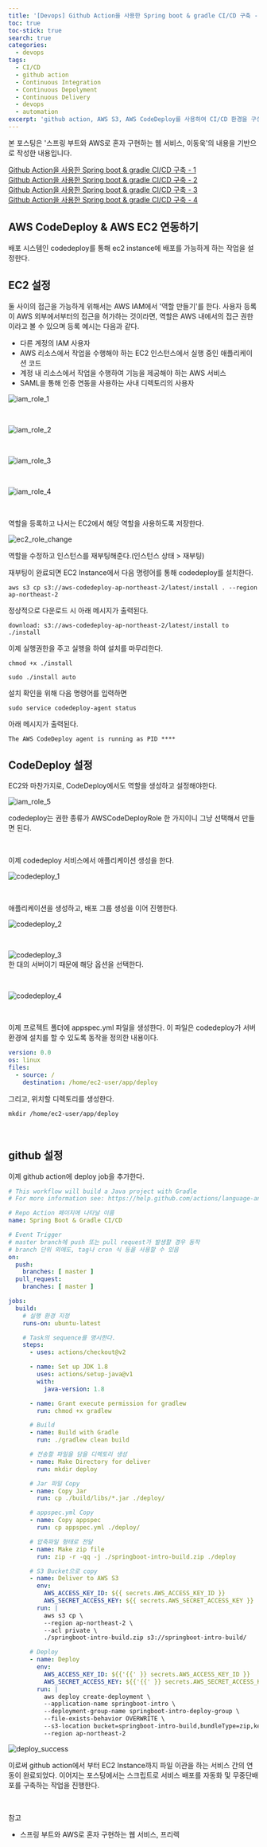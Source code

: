 ```yaml
---
title: '[Devops] Github Action을 사용한 Spring boot & gradle CI/CD 구축 - 3'
toc: true
toc-stick: true
search: true
categories:
  - devops
tags:
  - CI/CD
  - github action
  - Continuous Integration
  - Continuous Depolyment
  - Continuous Delivery
  - devops
  - automation
excerpt: 'github action, AWS S3, AWS CodeDeploy를 사용하여 CI/CD 환경을 구성해봅시다'
---
```


본 포스팅은 '스프링 부트와 AWS로 혼자 구현하는 웹 서비스, 이동욱'의 내용을 기반으로 작성한 내용입니다.  

[Github Action을 사용한 Spring boot & gradle CI/CD 구축 - 1](https://stalker5217.github.io/devops/github_action_ci_cd_1/)  
[Github Action을 사용한 Spring boot & gradle CI/CD 구축 - 2](https://stalker5217.github.io/devops/github_action_ci_cd_2/)  
[Github Action을 사용한 Spring boot & gradle CI/CD 구축 - 3](https://stalker5217.github.io/devops/github_action_ci_cd_3/)  
[Github Action을 사용한 Spring boot & gradle CI/CD 구축 - 4](https://stalker5217.github.io/devops/github_action_ci_cd_4/)  
  
## AWS CodeDeploy & AWS EC2 연동하기

배포 시스템인 codedeploy를 통해 ec2 instance에 배포를 가능하게 하는 작업을 설정한다.

## EC2 설정

둘 사이의 접근을 가능하게 위해서는 AWS IAM에서 '역할 만들기'를 한다. 
사용자 등록이 AWS 외부에서부터의 접근을 허가하는 것이라면, 역할은 AWS 내에서의 접근 권한이라고 볼 수 있으며 등록 예시는 다음과 같다.  

- 다른 계정의 IAM 사용자
- AWS 리소스에서 작업을 수행해야 하는 EC2 인스턴스에서 실행 중인 애플리케이션 코드
- 계정 내 리소스에서 작업을 수행하여 기능을 제공해야 하는 AWS 서비스
- SAML을 통해 인증 연동을 사용하는 사내 디렉토리의 사용자

![iam_role_1](/assets/images/devops/github_action_ci_cd/iam_role_1.png)

<br/>

![iam_role_2](/assets/images/devops/github_action_ci_cd/iam_role_2.png)  

<br/>

![iam_role_3](/assets/images/devops/github_action_ci_cd/iam_role_3.png)  

<br/>

![iam_role_4](/assets/images/devops/github_action_ci_cd/iam_role_4.png)  

<br/>

역할을 등록하고 나서는 EC2에서 해당 역할을 사용하도록 저장한다.

![ec2_role_change](/assets/images/devops/github_action_ci_cd/ec2_role_change.png)

역할을 수정하고 인스턴스를 재부팅해준다.(인스턴스 상태 > 재부팅)

재부팅이 완료되면 EC2 Instance에서 다음 명령어를 통해 codedeploy를 설치한다.

```aws s3 cp s3://aws-codedeploy-ap-northeast-2/latest/install . --region ap-northeast-2```

정상적으로 다운로드 시 아래 메시지가 출력된다.  

```download: s3://aws-codedeploy-ap-northeast-2/latest/install to ./install```

이제 실행권한을 주고 실행을 하여 설치를 마무리한다.

```chmod +x ./install```

```sudo ./install auto```

설치 확인을 위해 다음 명령어를 입력하면

```sudo service codedeploy-agent status```

아래 메시지가 출력된다.

```The AWS CodeDeploy agent is running as PID ****```

## CodeDeploy 설정

EC2와 마찬가지로, CodeDeploy에서도 역할을 생성하고 설정해야한다.

![iam_role_5](/assets/images/devops/github_action_ci_cd/iam_role_5.png)  

codedeploy는 권한 종류가 AWSCodeDeployRole 한 가지이니 그냥 선택해서 만들면 된다.

<br/>

이제 codedeploy 서비스에서 애플리케이션 생성을 한다.

![codedeploy_1](/assets/images/devops/github_action_ci_cd/codedeploy_1.png)  

<br/>

애플리케이션을 생성하고, 배포 그룹 생성을 이어 진행한다.

![codedeploy_2](/assets/images/devops/github_action_ci_cd/codedeploy_2.png) 

<br/>

![codedeploy_3](/assets/images/devops/github_action_ci_cd/codedeploy_3.png)  
한 대의 서버이기 때문에 해당 옵션을 선택한다.

<br/>

![codedeploy_4](/assets/images/devops/github_action_ci_cd/codedeploy_4.png)  

<br/>

이제 프로젝트 폴더에 appspec.yml 파일을 생성한다. 
이 파일은 codedeploy가 서버 환경에 설치를 할 수 있도록 동작을 정의한 내용이다.

``` yml
version: 0.0
os: linux
files:
  - source: /
    destination: /home/ec2-user/app/deploy
```

그리고, 위치할 디렉토리를 생성한다.

```
mkdir /home/ec2-user/app/deploy
```


<br/>


## github 설정

이제 github action에 deploy job을 추가한다.

```yml
# This workflow will build a Java project with Gradle
# For more information see: https://help.github.com/actions/language-and-framework-guides/building-and-testing-java-with-gradle

# Repo Action 페이지에 나타날 이름 
name: Spring Boot & Gradle CI/CD

# Event Trigger
# master branch에 push 또는 pull request가 발생할 경우 동작
# branch 단위 외에도, tag나 cron 식 등을 사용할 수 있음
on:
  push:
    branches: [ master ]
  pull_request:
    branches: [ master ]

jobs:
  build:
    # 실행 환경 지정
    runs-on: ubuntu-latest

    # Task의 sequence를 명시한다.
    steps:
      - uses: actions/checkout@v2

      - name: Set up JDK 1.8
        uses: actions/setup-java@v1
        with:
          java-version: 1.8

      - name: Grant execute permission for gradlew
        run: chmod +x gradlew

      # Build
      - name: Build with Gradle
        run: ./gradlew clean build

      # 전송할 파일을 담을 디렉토리 생성
      - name: Make Directory for deliver
        run: mkdir deploy

      # Jar 파일 Copy
      - name: Copy Jar
        run: cp ./build/libs/*.jar ./deploy/

      # appspec.yml Copy
      - name: Copy appspec
        run: cp appspec.yml ./deploy/

      # 압축파일 형태로 전달
      - name: Make zip file
        run: zip -r -qq -j ./springboot-intro-build.zip ./deploy

      # S3 Bucket으로 copy
      - name: Deliver to AWS S3
        env:
          AWS_ACCESS_KEY_ID: ${{ secrets.AWS_ACCESS_KEY_ID }}
          AWS_SECRET_ACCESS_KEY: ${{ secrets.AWS_SECRET_ACCESS_KEY }}
        run: |
          aws s3 cp \
          --region ap-northeast-2 \
          --acl private \
          ./springboot-intro-build.zip s3://springboot-intro-build/

      # Deploy
      - name: Deploy
        env:
          AWS_ACCESS_KEY_ID: ${{'{{' }} secrets.AWS_ACCESS_KEY_ID }}
          AWS_SECRET_ACCESS_KEY: ${{'{{' }} secrets.AWS_SECRET_ACCESS_KEY }}
        run: |
          aws deploy create-deployment \
          --application-name springboot-intro \
          --deployment-group-name springboot-intro-deploy-group \
          --file-exists-behavior OVERWRITE \
          --s3-location bucket=springboot-intro-build,bundleType=zip,key=springboot-intro-build.zip \
          --region ap-northeast-2
```


![deploy_success](/assets/images/devops/github_action_ci_cd/deploy_success.png)  

이로써 github action에서 부터 EC2 Instance까지 파일 이관을 하는 서비스 간의 연동이 완료되었다.
이어지는 포스팅에서는 스크립트로 서비스 배포를 자동화 및 무중단배포를 구축하는 작업을 진행한다.


<br/>

참고
- 스프링 부트와 AWS로 혼자 구현하는 웹 서비스, 프리렉